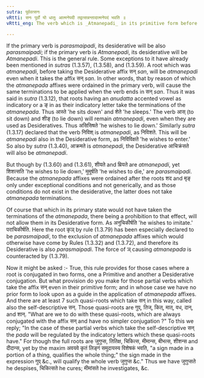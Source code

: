 ```yaml
---
sutra: पूर्ववत्सनः
vRtti: सनः पूर्वो यो धातुः आत्मनेपदी तद्वत्सन्नन्तादात्मनेपदं भवति ॥
vRtti_eng: The verb which is _Atmanepadi_ in its primitive form before the taking of the affix _san_, will also be _Atmanepadi_ when it ends in the affix _san_. In other words; after a desiderative verb, _Atmanepada_ is employed, if it would have been used after the primitive verb.

---
```

If the primary verb is _parasmaipadi_, its desiderative will be also _parasmaipadi_; if the primary verb is _Atmanepadi_, its desiderative will be _Atmanepadi_. This is the general rule. Some exceptions to it have already been mentioned in _sutras_ (1.3.57), (1.3.58), and (1.3.59). A root which was _atmanepadi_, before taking the Desiderative affix सन् _san_, will be _atmanepadi_ even when it takes the affix सन् _san_. In other words, that by reason of which the _atmanepada_ affixes were ordained in the primary verb, will cause the same terminations to be applied when the verb ends in सन् _san_. Thus it was said in _sutra_ (1.3.12), that roots having an _anudatta_ accented vowel as indicatory or a ङ् in as their indicatory letter take the terminations of the _atmanepada_. Thus आस्ते 'he sits down' and शेते 'he sleeps.' The verb आस् (to sit down) and शीङ् (to lie down) will remain _atmanepadi_, even when they are used as Desideratives. Thus असिसिषते 'he wishes to lie down.' Similarly _sutra_ (1.3.17) declared that the verb निविश् is _atmanepadi_, as निविशते. This will be _atmanepadi_ also in the Desiderative form, as निविविक्षते 'he wishes to enter.' So also by _sutra_ (1.3.40), आक्रमते is _atmanepadi_, the Desiderative आचिक्रंसते will also be _atmanepadi_.

But though by (1.3.60) and (1.3.61), शीयते and म्रियते are _atmanepadi_, yet शिशत्सति 'he wishes to lie down,' मुमूर्षति 'he wishes to die,' are _parasmaipadi_. Because the _atmanepada_ affixes were ordained after the roots शद and मृङ् only under exceptional conditions and not generically, and as those conditions do not exist in the desiderative, the latter does not take _atmanepada_ terminations.

Of course that which in its primary state would not have taken the terminations of the _atmanepada_, there being a prohibition to that effect, will not allow them in its Desiderative form. As अनुचिकीर्षति 'he wishes to imitate.' पराचिकीर्षति. Here the root कृञ् by rule (1.3.79) has been especially declared to be _parasmaipadi_, to the exclusion of _atmanepada_ affixes which would otherwise have come by Rules (1.3.32) and (1.3.72), and therefore its Desiderative is also _parasmaipadi_. The force of ञ् causing _atmanepada_ is counteracted by (1.3.79).

Now it might be asked :- True, this rule provides for those cases where a root is conjugated in two forms, one a Primitive and another a Desiderative conjugation. But what provision do you make for those partial verbs which take the affix सन् even in their primitive form; and in whose case we have no prior form to look upon as a guide in the application of _atmanepada_ affixes. And there are at least 7 such quasi-roots which take सन् in this way, called also the self-descriptive सन्. Those quasi-roots are गुप्, तिज्, कित्, मात्, वध, दान्, and शान्. "What are we to do with these quasi-roots, which are always conjugated with the affix सन् and have no simpler conjugation ?" To this we reply; "In the case of these partial verbs which take the self-descriptive सन् the _pada_ will be regulated by the indicatory letters which these quasi-roots have." For though the full roots are जुगुप्स, तितिक्ष, चिकित्स, मीमान्स, बीभत्स, शीशन्स and दीदान्स, yet by the maxim अवयवे कृतं लिङ्गं समुदायस्य विशेषकं भवति, "a sign made in a portion of a thing, qualifies the whole thing;" the sign made in the expression गुप् &c., will qualify the whole verb जुगुप्स &c." Thus we have जुगुप्सते he despises, चिकित्सते he cures; मीमांसते he investigates, &c.